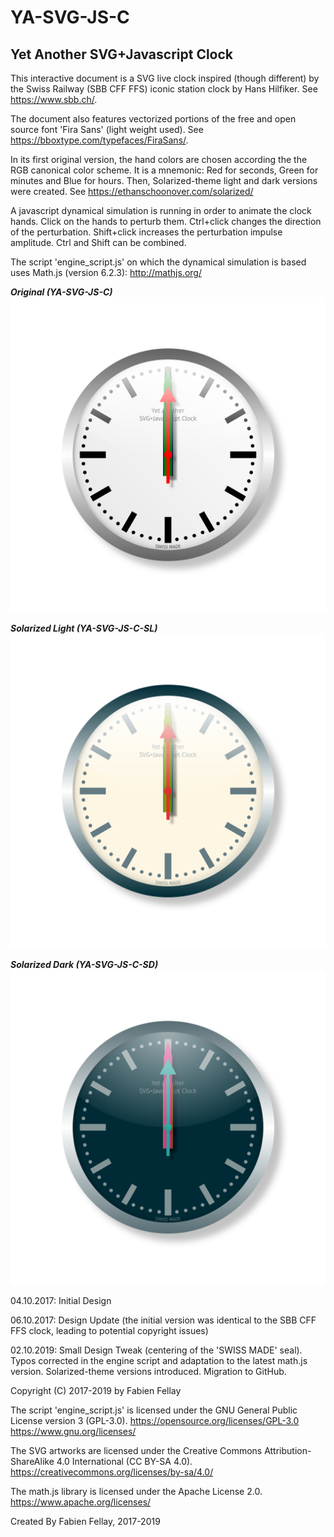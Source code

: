 # YA-SVG-JS-C
## Yet Another SVG+Javascript Clock

This interactive document is a SVG live clock inspired (though different) by the Swiss Railway (SBB CFF FFS) iconic station clock by Hans Hilfiker. See <https://www.sbb.ch/>.

The document also features vectorized portions of the free and open source font 'Fira Sans' (light weight used). See <https://bboxtype.com/typefaces/FiraSans/>.

In its first original version, the hand colors are chosen according the the RGB canonical color scheme. It is a mnemonic: Red for seconds, Green for minutes and Blue for hours. Then, Solarized-theme light and dark versions were created. See <https://ethanschoonover.com/solarized/>

A javascript dynamical simulation is running in order to animate the clock hands. Click on the hands to perturb them. Ctrl+click changes the direction of the perturbation. Shift+click increases the perturbation impulse amplitude. Ctrl and Shift can be combined.

The script 'engine_script.js' on which the dynamical simulation is based uses Math.js (version 6.2.3): <http://mathjs.org/>

***Original (YA-SVG-JS-C)***
![Original YA-SVG-JS-C](https://github.com/FabienFellay/YA-SVG-JS-C/blob/master/YA_SVG_JS_C.svg)

***Solarized Light (YA-SVG-JS-C-SL)***
![Solarized Light YA-SVG-JS-C-SL](https://github.com/FabienFellay/YA-SVG-JS-C/blob/master/YA_SVG_JS_C_SL.svg)

***Solarized Dark (YA-SVG-JS-C-SD)***
![Solarized Light YA-SVG-JS-C-SD](https://github.com/FabienFellay/YA-SVG-JS-C/blob/master/YA_SVG_JS_C_SD.svg)

04.10.2017: Initial Design

06.10.2017: Design Update (the initial version was identical to the SBB CFF FFS clock, leading to potential copyright issues)

02.10.2019: Small Design Tweak (centering of the 'SWISS MADE' seal). Typos corrected in the engine script and adaptation to the latest math.js version. Solarized-theme versions introduced. Migration to GitHub.

Copyright (C) 2017-2019 by Fabien Fellay

The script 'engine_script.js' is licensed under the GNU General Public License version 3 (GPL-3.0).
<https://opensource.org/licenses/GPL-3.0>
<https://www.gnu.org/licenses/>

The SVG artworks are licensed under the Creative Commons Attribution-ShareAlike 4.0 International (CC BY-SA 4.0).
<https://creativecommons.org/licenses/by-sa/4.0/>

The math.js library is licensed under the Apache License 2.0.
<https://www.apache.org/licenses/>

Created By Fabien Fellay, 2017-2019
